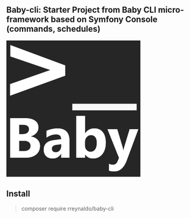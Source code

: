 ## Baby-cli: Starter Project from Baby CLI micro-framework based on Symfony Console (commands, schedules)

[![Baby Logo](https://raw.githubusercontent.com/rreynaldo/baby/main/logo.png)](https://github.com/rreynaldo/baby)

## Install

> composer require rreynaldo/baby-cli
